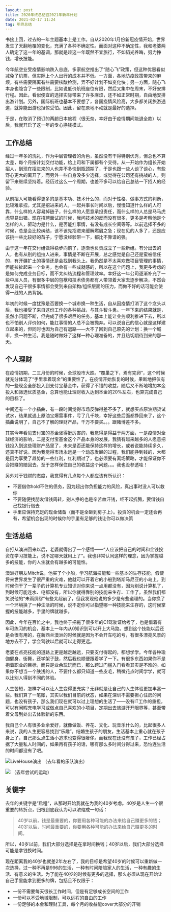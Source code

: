```yaml
---
layout: post
title: 2020年终总结暨2021年新年计划
date: 2021-02-17 11:24
tag: 年终总结
---
```



书接上回，过去的一年主题基本上是工作。自从2020年1月份新冠疫情开始，世界发生了天翻地覆的变化，充满了各种不确定性。而面对这种不确定性，我和老婆两人确定了这一年的基调，那就是趁这一年既然不宜旅行，不如韬光养晦，努力挣钱，增长技能。

今年航空业受疫情影响跌入谷底，多家航空推出了“随心飞”政策，但这种优惠看似减免了机票，但实际上个人出行的成本并不低。一方面，各地防疫政策带来的麻烦，有些需要隔离有些需要核酸检测，弄不好计划不如变化快；另一方面，随心飞本身也隐含了一些限制，比如说低价航班座位有限，然后又集中在周末，不好安排行程。因此，看似便宜的选择实际带来了许多麻烦，还不如正常时期，自由地安排出游计划。另外，国际航班也基本不要想了，各国疫情风险高，大多都关闭旅游通道，就算能出游也担惊受怕。因此，留在原地不动就是最好的选择。

于是，在取消了预订的两趟日本旅程（很无奈，幸好由于疫情期间能退全款）以后，我就开启了这一年的专心挣钱模式。

## 工作总结

经过一年多的洗礼，作为中层管理者的角色，虽然没有干得特别优秀，但总也不算太差，每个月按计划交付功能，给上司和下属都有个交待。从一开始作为组长开始招人，到现在招进来的人也差不多快到瓶颈期了，于是也跟一些人谈了谈心，有些野心更大的离开了，而另外一些自身没多少选择，或觉得在公司还有挑战的人，则留下来继续坚持着。经历过这么一个周期，也差不多可以给自己总结一下招人的经验。

从前招人可能看得更多的是基本功、技术什么的，而对于性格、做事方式的判断，比较难拿捏。尤其是招进来的人，一起共事长时间以后，慢慢知道什么样的人可靠，什么样的人容易掉链子，什么样的人愿意承担责任，而什么样的人总是马马虎虎容易出错。现在招聘面试的时候，我问技术的反而没有很多，更多是考察他是个怎样的人，驱动力是什么，是否能扛事情，有没有成长空间等等。以前选择不多的时候，总是会比较纠结，该不该先招进来缓解燃眉之急；现在见的人多了，还是应该挑一些比较好的苗子，宁愿没经验带一下，都比不靠谱的强。

由于这一年在交付组做得稳步向前了，逐渐也负责成立了一些新组。有分出去的人，也有从别的组拉人进来，事情是不断在开展，总之感觉是自己还是蛮被信任的，有开疆扩土的事情还是会找到我头上。我仍然是不太喜欢做项目管理的事情，但能拉扯起来一个业务，也会有一些成就感的，所以在这个问题上，我更多考虑的是如何完成业务目标，而不太纠结流程和管理效率。幸好这一年公司逐渐补充了一些中层人员，有很多中层的包袱和技术债务都有人带领着大家去逐步解决，不然会发现自己干很多事情都会受到来自架构/组织层面的压力，而做不好的话可能会使得一线的人员背锅。

年初的时候一度犹豫是否要换一个城市换一种生活，自从因疫情打消了这个念头以后，我也接受了来自这份工作的各种挑战，与其斗智斗勇。一年下来的结果就是，虽然小问题不断，但完成了很多艰巨的任务，基本上能让业务顺利推进下去，所以也不怕别人评价如何，能扛事情的人总不会被抛弃。可以说自己的信心就是这样建立起来的，但同时也因为自己有退路——大不了回到自己原先的计划：换一个城市，换一种生活。我是随时做好了这样一种心理准备的，并且热切期待到来的那一天。

## 个人理财

在疫情初期，二三月份的时候，全球股市大跌。“覆巢之下，焉有完卵”，这个时候就充分体现了“手里拿着现金”的重要性了。在疫情开始恢复的时候，果断地把仅有的一些现金全部投入到支付宝基金中，获得了不错的收益，随后又不断地增加本金投入和筛选优质基金，总算也能让理财收入达到本金的20%左右，也算完成自己的目标了。

中间还有一个小插曲，有一段时间觉得市场反弹得差不多了，就想买点原油期货试试水，结果就遇上原油宝爆雷事件，亏了几千块，幸好这些后面都挣回来了，这个插曲说明了，自己不了解的理财产品，千万不要买。。。跟赌博差不多。

其实今年看见支付宝的基金涨得挺厉害的，我觉得是得益于两方面，一是疫情对全球经济的影响，二是支付宝基金这个产品本身的发展，我猜有越来越多的人愿意把钱投入到这些理财产品里了，未来是否还能保持这样的增长，或者说能持续多久，还真不好说。因为我觉得市场永远是一个动态发展的过程，我们能挣到钱的，大都是因为享受了趋势的一些红利，红利期过了，也必须要有离场策略，才能保证你不会把赚的赔回去。至于怎样保住自己的收益这个问题。。。我也没参透哇！

另外对于钱财的态度，我觉得有几点每个人都应该有所认识：

* 不要借你hold不住的债务，因为超出你负担能力的风险，真出事时没人可以救你
* 不要随便找朋友借钱周转，别人挣的也是辛苦血汗钱，经不起折腾，要借钱自己找银行借去
* 手里应保持充足的现金储备（而不是全砸到房子上）。投资的机会一定还会再有，希望机会出现的时候你的手里有足够的钱让你可以做决策

## 生活总结

自打从澳洲回来以后，老婆就得出了一个感悟——“人应该把自己的时间和金钱投资在学习技能上，说不定哪天就用上了”。我也非常认同这样的理念，因为掌握越多的技能，你的人生就会有越多的可能性。

澳洲好朋友Mitch说，他买了个小船，学习航海技能和一些基本的生存技能，假使将来世界发生了很严重的灾难，他就可以开着它的小船到塔斯马尼亚的小岛上，到时候你干了一辈子的计算机专业知识对你来说一点用都没有，因为别说计算机了，到时候可能连水、电都没有，所以你就得靠别的技能来生存、工作了。虽然我们都笑说他的“未雨绸缪”有些太超前了，但我发现他说的多少是有些道理的。当你换了一个环境换了一种生活的时候，说不定你可以指望哪一种技能来生存的，这时候掌握的技能越多，手里的牌就越多。

因此，今年在百忙之中，我也终于把拖了很多年的C1驾驶证给考了，也是借着有车可练习的机会，基本上一年内从0知识到可以开上大马路。想到这个技能以后还是会很有用的，在新西兰澳洲的时候就是因为不会开车吃的亏，有很多漂亮风景的地方去不了，学会驾驶以后就可以走得更远。

老婆在点亮技能的道路上更是越走越远，只要支付得起的，都想学学。今年各种瑜伽健身、街舞，还学架子鼓，然后我也顺便跟着学了一下。有很多东西如果你不是抱着职业的目标，而只是业余玩玩而已，那么跨过门槛入门看看其实是不难的。如果你不想当一个肤浅的人，不要什么都只知道一些皮毛，稍微花点时间学学，就可以比别人得到不同的体验。

人生苦短，怎样才可以让人生变得更充实？无非就是让自己的人生体验更加丰富一些。我们算了一笔账，其实以我们目前的状态，如果在深圳不需要担心住房的问题，也没有孩子，那么我们现在就可以过上理想的生活了——没有IT工作的重担，可以有闲暇充电学习或做点自己喜欢的小项目，定期出去旅游开开眼界等，甚至带着父母到处出去体验新的东西。

我自己个人有很多业余爱好，就像做饭、养花、文化、玩音乐什么的，比起很多人来说，我的人生更容易找到“乐趣”。结婚生孩子的朋友，生活基本上重心就在孩子身上了，自己那么点生活小追求也变得很奢侈。而我现在还没有孩子，工作已经占据了大量私人时间的，如果再有孩子的话，哪有那么多时间分得过来，恐怕连生活的时间都没有了吧。

![LiveHouse演出](https://pic.lucki.cn/upics/2021-02-17-1119IMG_6386.JPG)
（去年看的乐队演出）

![](https://pic.lucki.cn/upics/2021-02-17-1207IMG_6391.JPG)
（去年尝试的运动）


## 关键字

去年的关键字是“启程”，从那时开始我就在为我的40岁考虑。40岁是人生一个很重要的转折点，归根到底我认为可以浓缩成一句话：

> 40岁以前，钱是最重要的，你要用各种可能的办法来给自己赚更多的钱；40岁以后，时间最重要的，你要用各种可能的办法来给自己赚更多的时间。

所以，40岁以前，我们大部分选择是在拿时间换钱；40岁以后，我们大部分选择可能是拿钱换时间。

现在距离我的40岁也就差2年左右了，我的目标是希望40岁的时候可以重新做一次选择，过一种不再是996的生活，一种有时间陪陪家人的生活，一种有趣的生活、有意义的生活。为了能在40岁的时候有更多的选择，那么必须从现在开始让自己手里能拿到更多的牌，包括且不仅限于：

* 一份不需要每天很长工作时间，但是有足够成长空间的工作
* 一份可以不受地域限制，可以远程的自由的工作
* 一份足够的本金和理财工具，每个月的收益能cover大部分的开销

